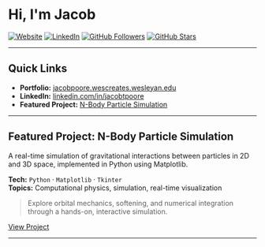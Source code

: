 # Hi, I'm Jacob

[![Website](https://img.shields.io/badge/Website-Visit-informational?style=flat&logo=google-chrome&color=2bbc8a)](https://jacobpoore.wescreates.wesleyan.edu/)
[![LinkedIn](https://img.shields.io/badge/LinkedIn-Connect-blue?style=flat&logo=linkedin)](https://linkedin.com/in/jacobtpoore)
[![GitHub Followers](https://img.shields.io/github/followers/Jacob-Poore?label=Follow&style=social)](https://github.com/Jacob-Poore)
[![GitHub Stars](https://img.shields.io/github/stars/Jacob-Poore?style=social)](https://github.com/Jacob-Poore)

---

## Quick Links

- **Portfolio:** [jacobpoore.wescreates.wesleyan.edu](https://jacobpoore.wescreates.wesleyan.edu/)
- **LinkedIn:** [linkedin.com/in/jacobtpoore](https://linkedin.com/in/jacobtpoore)
- **Featured Project:** [N-Body Particle Simulation](https://github.com/Jacob-Poore/N-Body-Particle-Simulation)

---

## Featured Project: N-Body Particle Simulation

A real-time simulation of gravitational interactions between particles in 2D and 3D space, implemented in Python using Matplotlib.

**Tech:** `Python` · `Matplotlib` · `Tkinter`  
**Topics:** Computational physics, simulation, real-time visualization

> Explore orbital mechanics, softening, and numerical integration through a hands-on, interactive simulation.

[View Project](https://github.com/Jacob-Poore/N-Body-Particle-Simulation)

---
